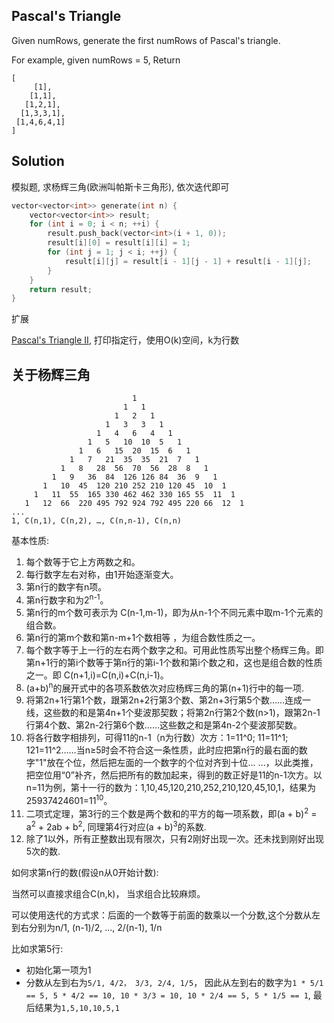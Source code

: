 ## Pascal's Triangle

Given numRows, generate the first numRows of Pascal's triangle.

For example, given numRows = 5,
Return

```
[
     [1],
    [1,1],
   [1,2,1],
  [1,3,3,1],
 [1,4,6,4,1]
]
```

## Solution

模拟题, 求杨辉三角(欧洲叫帕斯卡三角形), 依次迭代即可

```cpp
vector<vector<int>> generate(int n) {
	vector<vector<int>> result;
	for (int i = 0; i < n; ++i) {
		result.push_back(vector<int>(i + 1, 0));
		result[i][0] = result[i][i] = 1;
		for (int j = 1; j < i; ++j) {
			result[i][j] = result[i - 1][j - 1] + result[i - 1][j];
		}
	}
	return result;
}
```

扩展

[Pascal's Triangle II](../PascalsTriangleII), 打印指定行，使用O(k)空间，k为行数

## 关于杨辉三角

```
                           1
                         1   1   
                       1   2   1   
                     1   3   3   1   
                   1   4   6   4   1   
                 1   5   10  10  5   1   
               1   6   15  20  15  6   1   
             1   7   21  35  35  21  7   1   
           1   8   28  56  70  56  28  8   1   
         1   9   36  84  126 126 84  36  9   1   
       1   10  45  120 210 252 210 120 45  10  1   
     1   11  55  165 330 462 462 330 165 55  11  1    
   1   12  66  220 495 792 924 792 495 220 66  12  1
...
1, C(n,1), C(n,2), …, C(n,n-1), C(n,n)
```

基本性质:

1. 每个数等于它上方两数之和。
2. 每行数字左右对称，由1开始逐渐变大。
3. 第n行的数字有n项。
4. 第n行数字和为2<sup>n-1</sup>。
5. 第n行的m个数可表示为 C(n-1,m-1)，即为从n-1个不同元素中取m-1个元素的组合数。
6. 第n行的第m个数和第n-m+1个数相等 ，为组合数性质之一。
7. 每个数字等于上一行的左右两个数字之和。可用此性质写出整个杨辉三角。即第n+1行的第i个数等于第n行的第i-1个数和第i个数之和，这也是组合数的性质之一。即 C(n+1,i)=C(n,i)+C(n,i-1)。
8. (a+b)<sup>n</sup>的展开式中的各项系数依次对应杨辉三角的第(n+1)行中的每一项.
9. 将第2n+1行第1个数，跟第2n+2行第3个数、第2n+3行第5个数……连成一线，这些数的和是第4n+1个斐波那契数；将第2n行第2个数(n>1)，跟第2n-1行第4个数、第2n-2行第6个数……这些数之和是第4n-2个斐波那契数。
10. 将各行数字相排列，可得11的n-1（n为行数）次方：1=11^0; 11=11^1; 121=11^2……当n≥5时会不符合这一条性质，此时应把第n行的最右面的数字"1"放在个位，然后把左面的一个数字的个位对齐到十位... ...，以此类推，把空位用“0”补齐，然后把所有的数加起来，得到的数正好是11的n-1次方。以n=11为例，第十一行的数为：1,10,45,120,210,252,210,120,45,10,1，结果为 25937424601=11<sup>10</sup>。
11. 二项式定理，第3行的三个数是两个数和的平方的每一项系数，即(a + b)<sup>2</sup> = a<sup>2</sup> + 2ab + b<sup>2</sup>, 同理第4行对应(a + b)<sup>3</sup>的系数.
12. 除了1以外，所有正整数出现有限次，只有2刚好出现一次。还未找到刚好出现5次的数.

如何求第n行的数(假设n从0开始计数):

当然可以直接求组合C(n,k)， 当求组合比较麻烦。

可以使用迭代的方式求：后面的一个数等于前面的数乘以一个分数,这个分数从左到右分别为n/1, (n-1)/2, ..., 2/(n-1), 1/n

比如求第5行:

* 初始化第一项为1
* 分数从左到右为`5/1, 4/2， 3/3, 2/4, 1/5`， 因此从左到右的数字为`1 * 5/1 == 5, 5 * 4/2 == 10, 10 * 3/3 = 10, 10 * 2/4 == 5, 5 * 1/5 == 1`, 最后结果为`1,5,10,10,5,1`
